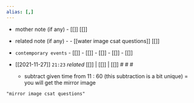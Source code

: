 ```yaml
---
alias: [,]
---
```

- mother note (if any)
		- [[]] [[]]
- related note (if any) -
		- [[water image csat questions]] [[]]
- `contemporary events`	- [[]]	- [[]]	- [[]]	- [[]]	- [[]]

- [[2021-11-27]]  `21:23` _related_ [[]] | [[]] | [[]] # # #
	- subtract given time from 11 : 60 (this subtraction is a bit unique) = you will get the mirror image

```query
"mirror image csat questions"
```